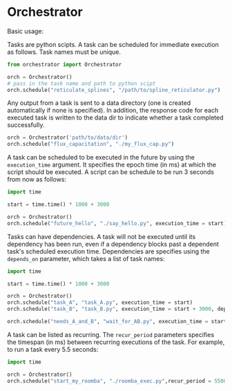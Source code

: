 # Orchestrator

Basic usage:

Tasks are python scipts. A task can be scheduled for immediate execution as follows. Task names must
be unique.
```Python
from orchestrator import Orchestrator

orch = Orchestrator()
# pass in the task name and path to python scipt
orch.schedule("reticulate_splines", "/path/to/spline_reticulator.py")
```

Any output from a task is sent to a data directory (one is created automatically if none is specified).
In addition, the response code for each executed task is written to the data dir to indicate whether a
task completed successfully.

```Python
orch = Orchestrator('path/to/data/dir')
orch.schedule("flux_capacitation", "./my_flux_cap.py")
```

A task can be scheduled to be executed in the future by using the `execution_time` argument. It specifies
the epoch time (in ms) at which the script should be executed. A script can be schedule to be run 3 seconds 
from now as follows:
```Python
import time 

start = time.time() * 1000 + 3000

orch = Orchestrator()
orch.schedule("future_hello", "./say_hello.py", execution_time = start)
```

Tasks can have dependencies. A task will not be executed until its dependency has been run, even if a 
dependency blocks past a dependent task's scheduled execution time. Dependencies are specifies using 
the `depends_on` parameter, which takes a list of task names:
```Python
import time 

start = time.time() * 1000 + 3000

orch = Orchestrator()
orch.schedule("task_A", "task_A.py", execution_time = start)
orch.schedule("task_B", "task_B.py", execution_time = start + 3000, depends_on = ['task_A', 'task_B'])

orch.schedule("needs_A_and_B", "wait_for_AB.py", execution_time = start + 4000)
```

A task can be listed as recurring. The `recur_period` parameters specifies the timespan (in ms)
between recurring executions of the task. For example, to run a task every 5.5 seconds:

```Python
import time 

orch = Orchestrator()
orch.schedule("start_my_roomba", "./roomba_exec.py",recur_period = 5500)
```

